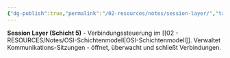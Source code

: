 ```yaml
---
{"dg-publish":true,"permalink":"/02-resources/notes/session-layer/","tags":["informatik/netzwerk/osi/layer5","verbindung/verwaltung","informatik/netzwerk/osi"],"noteIcon":"","updated":"2025-10-29T12:59:10.110+01:00"}
---
```



**Session Layer (Schicht 5)** - Verbindungssteuerung im [[02 - RESOURCES/Notes/OSI-Schichtenmodell\|OSI-Schichtenmodell]].
Verwaltet Kommunikations-Sitzungen - öffnet, überwacht und schließt Verbindungen.